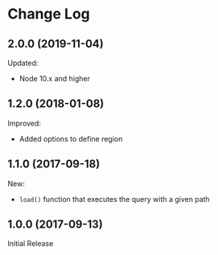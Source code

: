 # Change Log

## 2.0.0 (2019-11-04)

Updated:

* Node 10.x and higher

## 1.2.0 (2018-01-08)

Improved:

* Added options to define region

## 1.1.0 (2017-09-18)

New:

* `load()` function that executes the query with a given path

## 1.0.0 (2017-09-13)

Initial Release

